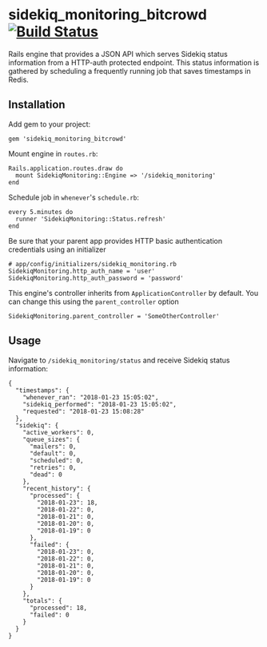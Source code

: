 # sidekiq_monitoring_bitcrowd [![Build Status](https://travis-ci.org/bitcrowd/sidekiq_monitoring.svg?branch=master)](https://travis-ci.org/bitcrowd/sidekiq_monitoring)

Rails engine that provides a JSON API which serves Sidekiq
status information from a HTTP-auth protected endpoint.
This status information is gathered by scheduling a frequently
running job that saves timestamps in Redis.

## Installation

Add gem to your project:

    gem 'sidekiq_monitoring_bitcrowd'

Mount engine in `routes.rb`:

    Rails.application.routes.draw do
      mount SidekiqMonitoring::Engine => '/sidekiq_monitoring'
    end

Schedule job in `whenever`'s `schedule.rb`:

    every 5.minutes do
      runner 'SidekiqMonitoring::Status.refresh'
    end

Be sure that your parent app provides HTTP basic authentication credentials
using an initializer

    # app/config/initializers/sidekiq_monitoring.rb
    SidekiqMonitoring.http_auth_name = 'user'
    SidekiqMonitoring.http_auth_password = 'password'

This engine's controller inherits from `ApplicationController` by default. You
can change this using the `parent_controller` option

    SidekiqMonitoring.parent_controller = 'SomeOtherController'

## Usage

Navigate to `/sidekiq_monitoring/status` and receive Sidekiq status information:

    {
      "timestamps": {
        "whenever_ran": "2018-01-23 15:05:02",
        "sidekiq_performed": "2018-01-23 15:05:02",
        "requested": "2018-01-23 15:08:28"
      },
      "sidekiq": {
        "active_workers": 0,
        "queue_sizes": {
          "mailers": 0,
          "default": 0,
          "scheduled": 0,
          "retries": 0,
          "dead": 0
        },
        "recent_history": {
          "processed": {
            "2018-01-23": 18,
            "2018-01-22": 0,
            "2018-01-21": 0,
            "2018-01-20": 0,
            "2018-01-19": 0
          },
          "failed": {
            "2018-01-23": 0,
            "2018-01-22": 0,
            "2018-01-21": 0,
            "2018-01-20": 0,
            "2018-01-19": 0
          }
        },
        "totals": {
          "processed": 18,
          "failed": 0
        }
      }
    }
